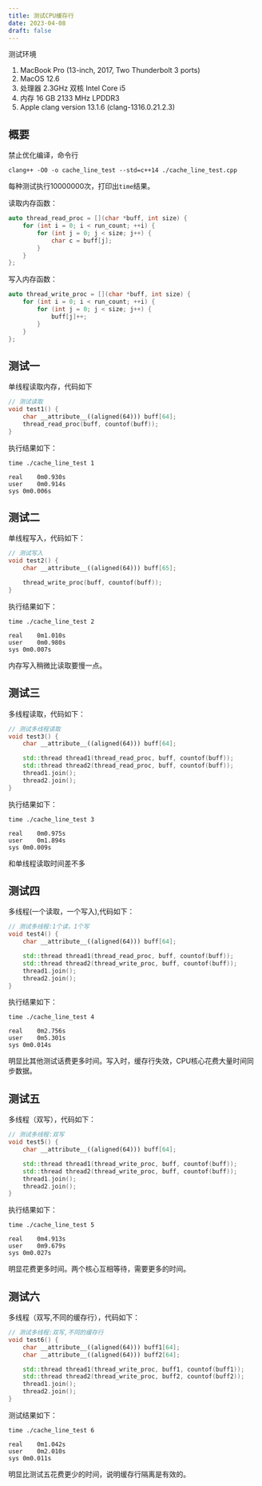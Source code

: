 ```yaml
---
title: 测试CPU缓存行
date: 2023-04-08
draft: false
---
```


测试环境
1. MacBook Pro (13-inch, 2017, Two Thunderbolt 3 ports)
2. MacOS 12.6
3. 处理器 2.3GHz 双核 Intel Core i5
4. 内存 16 GB 2133 MHz LPDDR3
5. Apple clang version 13.1.6 (clang-1316.0.21.2.3)

## 概要
禁止优化编译，命令行
````
clang++ -O0 -o cache_line_test --std=c++14 ./cache_line_test.cpp
````
每种测试执行10000000次，打印出`time`结果。

读取内存函数：
````C++
auto thread_read_proc = [](char *buff, int size) {
    for (int i = 0; i < run_count; ++i) {
        for (int j = 0; j < size; j++) {
            char c = buff[j];
        }
    }
};
````

写入内存函数：
````C++
auto thread_write_proc = [](char *buff, int size) {
    for (int i = 0; i < run_count; ++i) {
        for (int j = 0; j < size; j++) {
            buff[j]++;
        }
    }
};
````

## 测试一
单线程读取内存，代码如下
```C++
// 测试读取
void test1() {
    char __attribute__((aligned(64))) buff[64];
    thread_read_proc(buff, countof(buff));
}
```
执行结果如下：
````
time ./cache_line_test 1

real	0m0.930s
user	0m0.914s
sys	0m0.006s
````

## 测试二
单线程写入，代码如下：
````C++
// 测试写入
void test2() {
    char __attribute__((aligned(64))) buff[65];

    thread_write_proc(buff, countof(buff));
}
````
执行结果如下：
````
time ./cache_line_test 2

real	0m1.010s
user	0m0.980s
sys	0m0.007s
````

内存写入稍微比读取要慢一点。

## 测试三
多线程读取，代码如下：
````C++
// 测试多线程读取
void test3() {
    char __attribute__((aligned(64))) buff[64];

    std::thread thread1(thread_read_proc, buff, countof(buff));
    std::thread thread2(thread_read_proc, buff, countof(buff));
    thread1.join();
    thread2.join();
}
````
执行结果如下：
````
time ./cache_line_test 3

real	0m0.975s
user	0m1.894s
sys	0m0.009s
````

和单线程读取时间差不多

## 测试四
多线程(一个读取，一个写入),代码如下：
````C++
// 测试多线程:1个读，1个写
void test4() {
    char __attribute__((aligned(64))) buff[64];

    std::thread thread1(thread_read_proc, buff, countof(buff));
    std::thread thread2(thread_write_proc, buff, countof(buff));
    thread1.join();
    thread2.join();
}
````
执行结果如下：
````
time ./cache_line_test 4

real	0m2.756s
user	0m5.301s
sys	0m0.014s
````
明显比其他测试话费更多时间。写入时，缓存行失效，CPU核心花费大量时间同步数据。

## 测试五
多线程（双写），代码如下：
````C++
// 测试多线程:双写
void test5() {
    char __attribute__((aligned(64))) buff[64];

    std::thread thread1(thread_write_proc, buff, countof(buff));
    std::thread thread2(thread_write_proc, buff, countof(buff));
    thread1.join();
    thread2.join();
}
````
执行结果如下：
````
time ./cache_line_test 5

real	0m4.913s
user	0m9.679s
sys	0m0.027s
````
明显花费更多时间。两个核心互相等待，需要更多的时间。

## 测试六
多线程（双写,不同的缓存行），代码如下：
````C++
// 测试多线程:双写,不同的缓存行
void test6() {
    char __attribute__((aligned(64))) buff1[64];
    char __attribute__((aligned(64))) buff2[64];

    std::thread thread1(thread_write_proc, buff1, countof(buff1));
    std::thread thread2(thread_write_proc, buff2, countof(buff2));
    thread1.join();
    thread2.join();
}
````
测试结果如下：
````
time ./cache_line_test 6

real	0m1.042s
user	0m2.010s
sys	0m0.011s
````
明显比测试五花费更少的时间，说明缓存行隔离是有效的。
